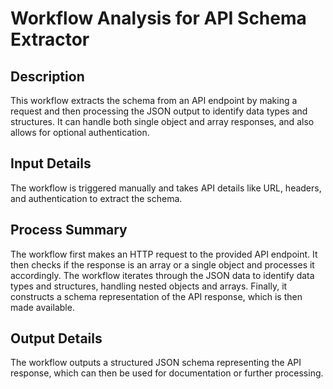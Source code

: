 # Workflow Analysis for API Schema Extractor

## Description
This workflow extracts the schema from an API endpoint by making a request and then processing the JSON output to identify data types and structures. It can handle both single object and array responses, and also allows for optional authentication.

## Input Details
The workflow is triggered manually and takes API details like URL, headers, and authentication to extract the schema.

## Process Summary
The workflow first makes an HTTP request to the provided API endpoint. It then checks if the response is an array or a single object and processes it accordingly. The workflow iterates through the JSON data to identify data types and structures, handling nested objects and arrays. Finally, it constructs a schema representation of the API response, which is then made available.

## Output Details
The workflow outputs a structured JSON schema representing the API response, which can then be used for documentation or further processing.
